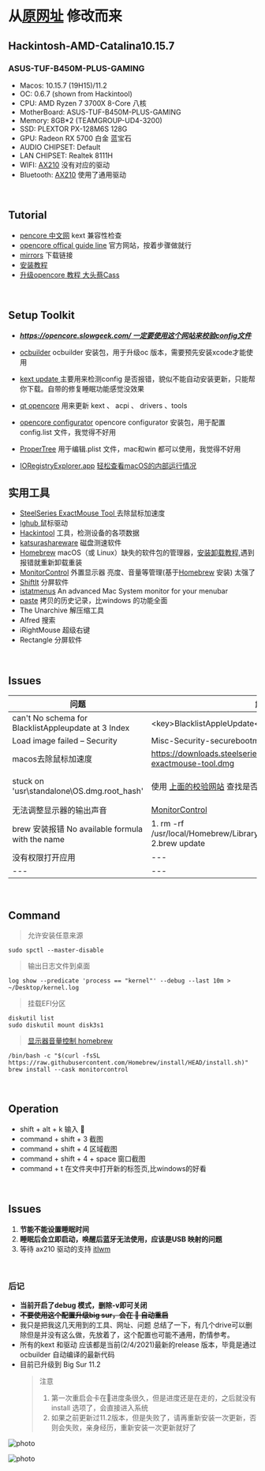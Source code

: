 # 从[原网址](https://github.com/jinhaozcp/Hackintosh-Ryzen-MSI-B450-Gaming-Pro-carbon-ac) 修改而来

## Hackintosh-AMD-Catalina10.15.7
### ASUS-TUF-B450M-PLUS-GAMING
- Macos: 10.15.7 (19H15)/11.2
- OC: 0.6.7 (shown from Hackintool)
- CPU: AMD Ryzen 7 3700X 8-Core 八核
- MotherBoard: ASUS-TUF-B450M-PLUS-GAMING
- Memory: 8GB*2 (TEAMGROUP-UD4-3200)
- SSD: PLEXTOR PX-128M6S 128G
- GPU: Radeon RX 5700 白金 蓝宝石
- AUDIO CHIPSET: Default
- LAN CHIPSET: Realtek 8111H
- WIFI: [AX210](https://ark.intel.com/content/www/cn/zh/ark/products/204836/intel-wi-fi-6e-ax210-gig.html?wapkw=ax210) 没有对应的驱动
- Bluetooth: [AX210](https://ark.intel.com/content/www/cn/zh/ark/products/204836/intel-wi-fi-6e-ax210-gig.html?wapkw=ax210) 使用了通用驱动

<br>

Tutorial
---
- [pencore 中文网](https://oc.skk.moe/kextlist.html) kext 兼容性检查
- [opencore offical guide line](https://dortania.github.io/OpenCore-Install-Guide/) 官方网站，按着步骤做就行
- [mirrors](https://mirrors.dtops.cc/iso/MacOS/daliansky_macos/)  下载链接 
- [安装教程](https://www.cnblogs.com/yucloud/p/opencore.html)
- [升级opencore 教程 大头蔡Cass](https://www.bilibili.com/video/BV11i4y1L7Mn?t=101)

<br>

Setup Toolkit
---
- <u>***https://opencore.slowgeek.com/ 一定要使用这个网站来校验config文件***</u>
- [ocbuilder](https://github.com/Pavo-IM/ocbuilder/) ocbuilder 安装包，用于升级oc 版本，需要预先安装xcode才能使用
- [kext update ](https://bitbucket.org/profdrluigi/kextupdater/downloads/) 主要用来检测config 是否报错，貌似不能自动安装更新，只能帮你下载。自带的修复睡眠功能感觉没效果
- [qt opencore](https://github.com/ic005k/QtOpenCoreConfig/releases) 用来更新 kext 、 acpi 、 drivers 、tools
- [opencore configurator](https://mackie100projects.altervista.org/)  opencore configurator 安装包，用于配置config.list 文件，我觉得不好用

- [ProperTree](https://github.com/corpnewt/ProperTree)  用于编辑.plist   文件，mac和win 都可以使用，我觉得不好用
- [IORegistryExplorer.app](https://github.com/khronokernel/IORegistryClone/blob/master/ioreg-210.zip) [轻松查看macOS的内部运行情况](https://dortania.github.io/OpenCore-Post-Install/usb/manual/manual.html#usb-mapping-the-manual-way)

实用工具
---
- [SteelSeries ExactMouse Tool ](https://downloads.steelseriescdn.com/drivers/tools/steelseries-exactmouse-tool.dmg) 去除鼠标加速度
- [lghub ](https://download01.logi.com/web/ftp/pub/techsupport/gaming/lghub_installer.zip)鼠标驱动
- [Hackintool](https://github.com/headkaze/Hackintool/releases) 工具，检测设备的各项数据
- [katsurashareware](https://www.katsurashareware.com/amorphousdiskmark/) 磁盘测速软件
- [Homebrew](https://brew.sh/index_zh-cn) macOS（或 Linux）缺失的软件包的管理器，[安装卸载教程](https://github.com/Homebrew/install),遇到报错就重新卸载重装
- [MonitorControl](https://github.com/MonitorControl/MonitorControl) 外置显示器 亮度、音量等管理(基于[Homebrew](https://brew.sh/index_zh-cn) 安装) 太强了
- [ShiftIt](https://github.com/fikovnik/ShiftIt) 分屏软件
- [istatmenus](https://bjango.com/mac/istatmenus/) An advanced Mac System monitor for your menubar
- [paste](https://medium.com/pasteapp) 拷贝的历史记录，比windows 的功能全面
- The Unarchive 解压缩工具
- Alfred 搜索 
- iRightMouse 超级右键
- Rectangle 分屏软件

<br>

Issues
---
|  问题   | 解决方法  | 来源
|  ----  | ----  | --- |
| can't No schema for BlacklistAppleupdate at 3 Index  | \<key>BlacklistAppleUpdate</key>\<true/> (也可能是\<false/>) | http://bbs.pcbeta.com/forum.php?mod=viewthread&tid=1861748
| Load image failed – Security | Misc-Security-securebootmodel - disabled | https://macx.top/15131.html 
| macos去除鼠标加速度 | https://downloads.steelseriescdn.com/drivers/tools/steelseries-exactmouse-tool.dmg | https://www.v2ex.com/t/389853
| stuck on 'usr\\standalone\\OS.dmg.root_hash'| 使用 [上面的校验网站](https://opencore.slowgeek.com/) 查找是否存在错误信息| https://www.tonymacx86.com/threads/big-sur-installer-error-in-opening-usr-standalone-os-dmg-root_hash.306845/
| 无法调整显示器的输出声音 | [MonitorControl](https://github.com/MonitorControl/MonitorControl) | https://www.v2ex.com/t/671686
| brew 安装报错 No available formula with the name  | 1. rm -rf /usr/local/Homebrew/Library/Taps/homebrew/homebrew-core <br> 2.brew update| online 
| 没有权限打开应用 | --- | ---
| --- | --- | ---

<br>

Command
---
>允许安装任意来源

    sudo spctl --master-disable

> 输出日志文件到桌面 

    log show --predicate 'process == "kernel"' --debug --last 10m > ~/Desktop/kernel.log  

> 挂载EFI分区 

    diskutil list 
    sudo diskutil mount disk3s1

> [显示器音量控制 homebrew](https://github.com/Homebrew/homebrew-cask)
    
    /bin/bash -c "$(curl -fsSL https://raw.githubusercontent.com/Homebrew/install/HEAD/install.sh)"
    brew install --cask monitorcontrol

<br>

Operation
---
- shift + alt + k 输入 
- command + shift + 3 截图
- command + shift + 4 区域截图
- command + shift + 4 + space 窗口截图
- command + t 在文件夹中打开新的标签页,比windows的好看

<br>

Issues
---
1. **节能不能设置睡眠时间**
2. **睡眠后会立即启动，唤醒后蓝牙无法使用，应该是USB 映射的问题**
3. 等待 ax210 驱动的支持 [itlwm](http://bbs.pcbeta.com/forum.php?mod=viewthread&tid=1848662)

<br>

### 后记
+  **当前开启了debug 模式，删除-v即可关闭**
+ ~~**不要使用这个配置升级big sur，会在  自动重启**~~
+ 我只是把我这几天用到的工具、网址、问题 总结了一下，有几个drive可以删除但是并没有这么做，先放着了，这个配置也可能不通用，酌情参考。
+ 所有的kext 和驱动 应该都是当前(2/4/2021)最新的release 版本，毕竟是通过ocbuilder 自动编译的最新代码
+ 目前已升级到 Big Sur 11.2
    > 注意
    > 1. 第一次重启会卡在进度条很久，但是进度还是在走的，之后就没有install 选项了，会直接进入系统
    > 2. 如果之前更新过11.2版本，但是失败了，请再重新安装一次更新，否则会失败，亲身经历，重新安装一次更新就好了

![photo](https://github.com/SandiTT/Hackintosh-3700X-5700-B450M-Catalina-10.15.7/blob/OC-0.6.7/photo/catalina.png)

![photo](https://github.com/SandiTT/Hackintosh-3700X-5700-B450M-Catalina-10.15.7/blob/OC-0.6.7/photo/big%20sur.png)
